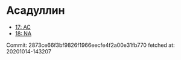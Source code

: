# Асадуллин
- [17: AC](17.md)
- [18: NA](18.md)

Commit: 2873ce66f3bf9826f1966eecfe4f2a00e31fb770
 fetched at: 20201014-143207
